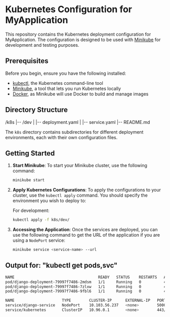 # Kubernetes Configuration for MyApplication

This repository contains the Kubernetes deployment configuration for MyApplication. The configuration is designed to be used with [Minikube](https://minikube.sigs.k8s.io/docs/) for development and testing purposes.

## Prerequisites

Before you begin, ensure you have the following installed:
- [kubectl](https://kubernetes.io/docs/tasks/tools/install-kubectl/), the Kubernetes command-line tool
- [Minikube](https://minikube.sigs.k8s.io/docs/start/), a tool that lets you run Kubernetes locally
- [Docker](https://docs.docker.com/get-docker/), as Minikube will use Docker to build and manage images

## Directory Structure

/k8s
|-- /dev
|   |-- deployment.yaml
|   |-- service.yaml
|-- README.md

The `k8s` directory contains subdirectories for different deployment environments, each with their own configuration files.

## Getting Started

1. **Start Minikube**:
   To start your Minikube cluster, use the following command:
   ```bash
   minikube start
   ```

2. **Apply Kubernetes Configurations**:
   To apply the configurations to your cluster, use the `kubectl apply` command. You should specify the environment you wish to deploy to:

   For development:
   ```bash
   kubectl apply -f k8s/dev/
   ```

3. **Accessing the Application**:
   Once the services are deployed, you can use the following command to get the URL of the application if you are using a `NodePort` service:
   ```bash
   minikube service <service-name> --url
   ```

## Output for: "kubectl get pods,svc"

```bash
NAME                                     READY   STATUS    RESTARTS   AGE
pod/django-deployment-79997f7486-2mdsm   1/1     Running   0          4m59s
pod/django-deployment-79997f7486-7zlxw   1/1     Running   0          4m59s
pod/django-deployment-79997f7486-9fbl6   1/1     Running   0          4m59s

NAME                     TYPE        CLUSTER-IP      EXTERNAL-IP   PORT(S)          AGE
service/django-service   NodePort    10.103.56.237   <none>        5000:30001/TCP   4m50s
service/kubernetes       ClusterIP   10.96.0.1       <none>        443/TCP          4d2h
```